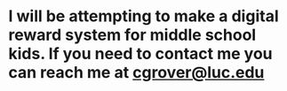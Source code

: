 I will be attempting to make a digital reward system for middle school kids. If you need to contact me you can reach me at cgrover@luc.edu
=============================
